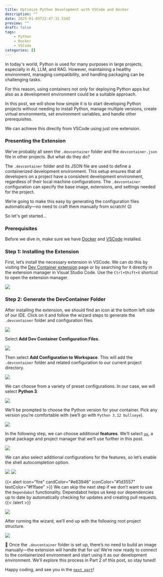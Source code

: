 ```yaml
---
title: Optimize Python Development with VSCode and Docker
description: ""
date: 2025-01-05T22:47:31.510Z
preview: ""
draft: false
tags: 
    - Python
    - Docker
    - VSCode
categories: []
---
```


In today's world, Python is used for many purposes in large projects, especially in AI, LLM, and RAG. However, maintaining a healthy environment, managing compatibility, and handling packaging can be challenging tasks.

For this reason, using containers not only for deploying Python apps but also as a development environment could be a suitable approach.

In this post, we will show how simple it is to start developing Python projects without needing to install Python, manage multiple versions, create virtual environments, set environment variables, and handle other prerequisites.

We can achieve this directly from VSCode using just one extension.

### Presenting the Extension
We’ve probably all seen the `.devcontainer` folder and the `devcontainer.json` file in other projects. But what do they do?

The `.devcontainer` folder and its JSON file are used to define a containerized development environment. This setup ensures that all developers on a project have a consistent development environment, regardless of their local machine configurations. The `.devcontainer` configuration can specify the base image, extensions, and settings needed for the project.

We’re going to make this easy by generating the configuration files automatically—no need to craft them manually from scratch! 😉

So let's get started...

### Prerequisites
Before we dive in, make sure we have [Docker](https://docs.docker.com/get-docker/) and [VSCode](https://code.visualstudio.com/download) installed.

### Step 1: Installing the Extension
First, let’s install the necessary extension in VSCode. We can do this by visiting the [Dev Container extension](https://marketplace.visualstudio.com/items?itemName=ms-vscode-remote.remote-containers) page or by searching for it directly in the extension manager in Visual Studio Code. Use the `Ctrl+Shift+X` shortcut to open the extension manager.

![](/images/post1/im1.png)

### Step 2: Generate the DevContainer Folder
After installing the extension, we should find an icon at the bottom left side of our IDE. Click on it and follow the wizard steps to generate the `.devcontainer` folder and configuration files.

![](/images/post1/im2.png)

Select **Add Dev Container Configuration Files**.

![](/images/post1/im3.png)

Then select **Add Configuration to Workspace**. This will add the `.devcontainer` folder and related configuration to our current project directory.

![](/images/post1/im4.png)

We can choose from a variety of preset configurations. In our case, we will select **Python 3**.

![](/images/post1/im5.png)

We’ll be prompted to choose the Python version for your container. Pick any version you’re comfortable with (we’ll go with `Python 3.12 bullseye`).

![](/images/post1/im6.png)

In the following step, we can choose additional **features**. We’ll select [`uv`](https://docs.astral.sh/uv/), a great package and project manager that we’ll use further in this post.

![](/images/post1/im7.png)

We can also select additional configurations for the features, so let’s enable the shell autocompletion option.

![](/images/post1/im8.png)
![](/images/post1/im9.png)

{{< alert icon="fire" cardColor="#e63946" iconColor="#1d3557" textColor="#f1faee" >}}
We can skip the next step if we don't want to use the `Dependabot` functionality. Dependabot helps us keep our dependencies up to date by automatically checking for updates and creating pull requests.
{{< /alert >}}

![](/images/post1/im10.png)

After running the wizard, we’ll end up with the following root project structure.

![](/images/post1/im13.png)

🎉 Once the `.devcontainer` folder is set up, there’s no need to build an image manually—the extension will handle that for us! We’re now ready to connect to the containerized environment and start using it as our development environment. We’ll explore this process in Part 2 of this post, so stay tuned!

Happy coding, and see you in the [`next part`](/blog/posts/2025-01-08-streamline-python-development-in-devcontainer-with-uv/)!

